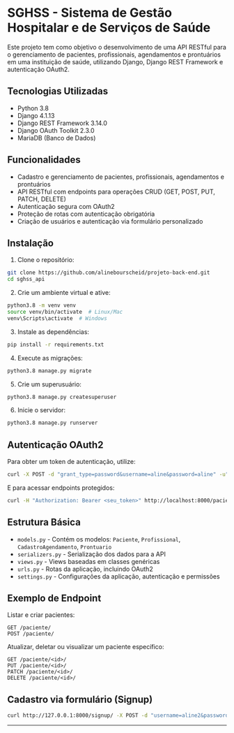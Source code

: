
# SGHSS - Sistema de Gestão Hospitalar e de Serviços de Saúde

Este projeto tem como objetivo o desenvolvimento de uma API RESTful para o gerenciamento de pacientes, profissionais, agendamentos e prontuários em uma instituição de saúde, utilizando Django, Django REST Framework e autenticação OAuth2.

## Tecnologias Utilizadas

- Python 3.8
- Django 4.1.13
- Django REST Framework 3.14.0
- Django OAuth Toolkit 2.3.0
- MariaDB (Banco de Dados)

## Funcionalidades

- Cadastro e gerenciamento de pacientes, profissionais, agendamentos e prontuários
- API RESTful com endpoints para operações CRUD (GET, POST, PUT, PATCH, DELETE)
- Autenticação segura com OAuth2
- Proteção de rotas com autenticação obrigatória
- Criação de usuários e autenticação via formulário personalizado

##  Instalação

1. Clone o repositório:
```bash
git clone https://github.com/alinebourscheid/projeto-back-end.git
cd sghss_api
```

2. Crie um ambiente virtual e ative:
```bash
python3.8 -m venv venv
source venv/bin/activate  # Linux/Mac
venv\Scripts\activate  # Windows
```

3. Instale as dependências:
```bash
pip install -r requirements.txt
```

4. Execute as migrações:
```bash
python3.8 manage.py migrate
```

5. Crie um superusuário:
```bash
python3.8 manage.py createsuperuser
```

6. Inicie o servidor:
```bash
python3.8 manage.py runserver
```

## Autenticação OAuth2

Para obter um token de autenticação, utilize:

```bash
curl -X POST -d "grant_type=password&username=aline&password=aline" -u"<client_id>:<client_secret>" http://localhost:8000/o/token/
```

E para acessar endpoints protegidos:

```bash
curl -H "Authorization: Bearer <seu_token>" http://localhost:8000/paciente/
```

## Estrutura Básica

- `models.py` - Contém os modelos: `Paciente`, `Profissional`, `CadastroAgendamento`, `Prontuario`
- `serializers.py` - Serialização dos dados para a API
- `views.py` - Views baseadas em classes genéricas
- `urls.py` - Rotas da aplicação, incluindo OAuth2
- `settings.py` - Configurações da aplicação, autenticação e permissões

## Exemplo de Endpoint

Listar e criar pacientes:
```http
GET /paciente/
POST /paciente/
```

Atualizar, deletar ou visualizar um paciente específico:
```http
GET /paciente/<id>/
PUT /paciente/<id>/
PATCH /paciente/<id>/
DELETE /paciente/<id>/
```

## Cadastro via formulário (Signup)

```bash
curl http://127.0.0.1:8000/signup/ -X POST -d "username=aline2&password1=aline%40teste1&password2=aline%40teste1"
```

---


